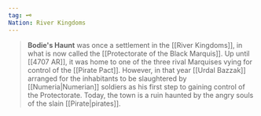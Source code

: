 ```yaml
---
tag: 🗝️
Nation: River Kingdoms
---
```

> **Bodie's Haunt** was once a settlement in the [[River Kingdoms]], in what is now called the [[Protectorate of the Black Marquis]]. 
> Up until [[4707 AR]], it was home to one of the three rival Marquises vying for control of the [[Pirate Pact]]. However, in that year [[Urdal Bazzak]] arranged for the inhabitants to be slaughtered by [[Numeria|Numerian]] soldiers as his first step to gaining control of the Protectorate.
> Today, the town is a ruin haunted by the angry souls of the slain [[Pirate|pirates]].







